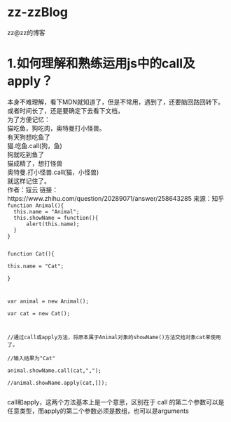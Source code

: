 # zz-zzBlog
zz@zz的博客
<br>
<h1>1.如何理解和熟练运用js中的call及apply？</h1>
本身不难理解，看下MDN就知道了，但是不常用，遇到了，还要脑回路回转下。或者时间长了，还是要确定下去看下文档，<br>
为了方便记忆：<br>
  猫吃鱼，狗吃肉，奥特曼打小怪兽。<br>
  有天狗想吃鱼了<br>
  猫.吃鱼.call(狗，鱼)<br>
  狗就吃到鱼了<br>
  猫成精了，想打怪兽<br>
  奥特曼.打小怪兽.call(猫，小怪兽)<br>
  就这样记住了。<br>
作者：寇云
链接：https://www.zhihu.com/question/20289071/answer/258643285
来源：知乎
<code>
function Animal(){    
  this.name = "Animal";    
  this.showName = function(){    
      alert(this.name);    
  }    
}    
  
function Cat(){    
    this.name = "Cat";    
}    
   
var animal = new Animal();    
var cat = new Cat();    
    
//通过call或apply方法，将原本属于Animal对象的showName()方法交给对象cat来使用了。    
//输入结果为"Cat"    
animal.showName.call(cat,",");    
//animal.showName.apply(cat,[]);  

</code>
call和apply，这两个方法基本上是一个意思，区别在于 call 的第二个参数可以是任意类型，而apply的第二个参数必须是数组，也可以是arguments
<h1></h1>
